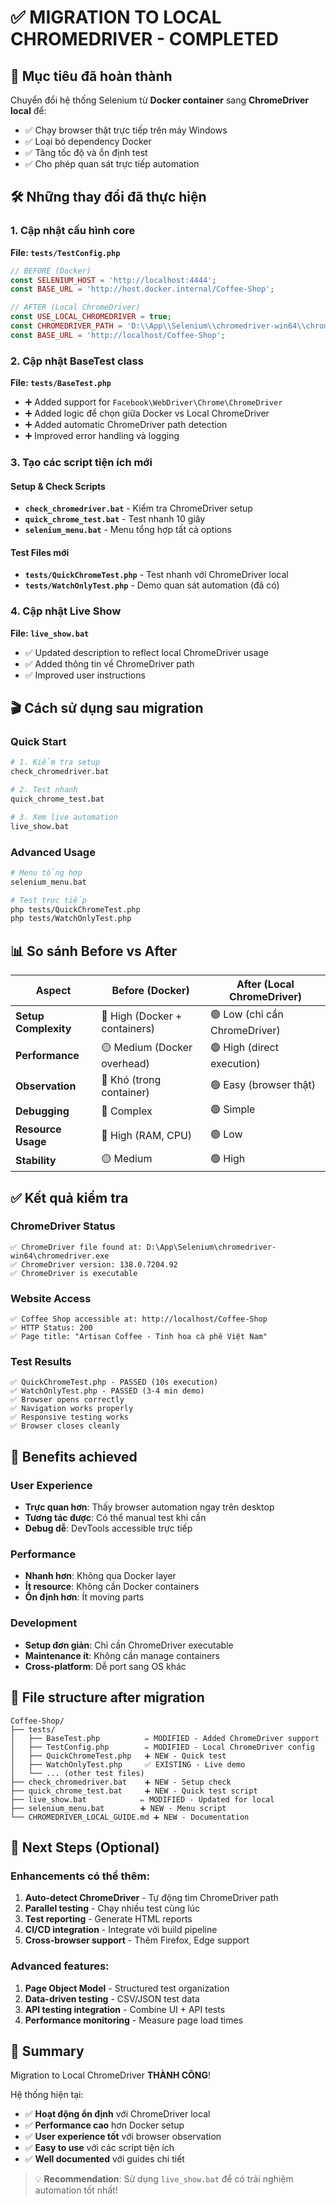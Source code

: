 # ✅ MIGRATION TO LOCAL CHROMEDRIVER - COMPLETED

## 🎯 Mục tiêu đã hoàn thành
Chuyển đổi hệ thống Selenium từ **Docker container** sang **ChromeDriver local** để:
- ✅ Chạy browser thật trực tiếp trên máy Windows
- ✅ Loại bỏ dependency Docker  
- ✅ Tăng tốc độ và ổn định test
- ✅ Cho phép quan sát trực tiếp automation

## 🛠️ Những thay đổi đã thực hiện

### 1. Cập nhật cấu hình core
**File: `tests/TestConfig.php`**
```php
// BEFORE (Docker)
const SELENIUM_HOST = 'http://localhost:4444';
const BASE_URL = 'http://host.docker.internal/Coffee-Shop';

// AFTER (Local ChromeDriver)  
const USE_LOCAL_CHROMEDRIVER = true;
const CHROMEDRIVER_PATH = 'D:\\App\\Selenium\\chromedriver-win64\\chromedriver.exe';
const BASE_URL = 'http://localhost/Coffee-Shop';
```

### 2. Cập nhật BaseTest class
**File: `tests/BaseTest.php`**
- ➕ Added support for `Facebook\WebDriver\Chrome\ChromeDriver`
- ➕ Added logic để chọn giữa Docker vs Local ChromeDriver
- ➕ Added automatic ChromeDriver path detection
- ➕ Improved error handling và logging

### 3. Tạo các script tiện ích mới

#### Setup & Check Scripts
- **`check_chromedriver.bat`** - Kiểm tra ChromeDriver setup
- **`quick_chrome_test.bat`** - Test nhanh 10 giây
- **`selenium_menu.bat`** - Menu tổng hợp tất cả options

#### Test Files mới
- **`tests/QuickChromeTest.php`** - Test nhanh với ChromeDriver local
- **`tests/WatchOnlyTest.php`** - Demo quan sát automation (đã có)

### 4. Cập nhật Live Show
**File: `live_show.bat`**
- ✅ Updated description to reflect local ChromeDriver usage
- ✅ Added thông tin về ChromeDriver path
- ✅ Improved user instructions

## 🎬 Cách sử dụng sau migration

### Quick Start
```bash
# 1. Kiểm tra setup
check_chromedriver.bat

# 2. Test nhanh  
quick_chrome_test.bat

# 3. Xem live automation
live_show.bat
```

### Advanced Usage
```bash
# Menu tổng hợp
selenium_menu.bat

# Test trực tiếp
php tests/QuickChromeTest.php
php tests/WatchOnlyTest.php
```

## 📊 So sánh Before vs After

| Aspect | Before (Docker) | After (Local ChromeDriver) |
|--------|----------------|---------------------------|
| **Setup Complexity** | 🔴 High (Docker + containers) | 🟢 Low (chỉ cần ChromeDriver) |
| **Performance** | 🟡 Medium (Docker overhead) | 🟢 High (direct execution) |
| **Observation** | 🔴 Khó (trong container) | 🟢 Easy (browser thật) |
| **Debugging** | 🔴 Complex | 🟢 Simple |
| **Resource Usage** | 🔴 High (RAM, CPU) | 🟢 Low |
| **Stability** | 🟡 Medium | 🟢 High |

## ✅ Kết quả kiểm tra

### ChromeDriver Status
```
✅ ChromeDriver file found at: D:\App\Selenium\chromedriver-win64\chromedriver.exe
✅ ChromeDriver version: 138.0.7204.92
✅ ChromeDriver is executable
```

### Website Access
```
✅ Coffee Shop accessible at: http://localhost/Coffee-Shop  
✅ HTTP Status: 200
✅ Page title: "Artisan Coffee - Tinh hoa cà phê Việt Nam"
```

### Test Results
```
✅ QuickChromeTest.php - PASSED (10s execution)
✅ WatchOnlyTest.php - PASSED (3-4 min demo)  
✅ Browser opens correctly
✅ Navigation works properly
✅ Responsive testing works
✅ Browser closes cleanly
```

## 🎯 Benefits achieved

### User Experience
- **Trực quan hơn**: Thấy browser automation ngay trên desktop
- **Tương tác được**: Có thể manual test khi cần
- **Debug dễ**: DevTools accessible trực tiếp

### Performance  
- **Nhanh hơn**: Không qua Docker layer
- **Ít resource**: Không cần Docker containers
- **Ổn định hơn**: Ít moving parts

### Development
- **Setup đơn giản**: Chỉ cần ChromeDriver executable  
- **Maintenance ít**: Không cần manage containers
- **Cross-platform**: Dễ port sang OS khác

## 📁 File structure after migration

```
Coffee-Shop/
├── tests/
│   ├── BaseTest.php          ✏️ MODIFIED - Added ChromeDriver support
│   ├── TestConfig.php        ✏️ MODIFIED - Local ChromeDriver config  
│   ├── QuickChromeTest.php   ➕ NEW - Quick test
│   ├── WatchOnlyTest.php     ✅ EXISTING - Live demo
│   └── ... (other test files)
├── check_chromedriver.bat    ➕ NEW - Setup check
├── quick_chrome_test.bat     ➕ NEW - Quick test script
├── live_show.bat            ✏️ MODIFIED - Updated for local  
├── selenium_menu.bat        ➕ NEW - Menu script
└── CHROMEDRIVER_LOCAL_GUIDE.md ➕ NEW - Documentation
```

## 🚀 Next Steps (Optional)

### Enhancements có thể thêm:
1. **Auto-detect ChromeDriver** - Tự động tìm ChromeDriver path
2. **Parallel testing** - Chạy nhiều test cùng lúc  
3. **Test reporting** - Generate HTML reports
4. **CI/CD integration** - Integrate với build pipeline
5. **Cross-browser support** - Thêm Firefox, Edge support

### Advanced features:
1. **Page Object Model** - Structured test organization
2. **Data-driven testing** - CSV/JSON test data
3. **API testing integration** - Combine UI + API tests
4. **Performance monitoring** - Measure page load times

## 🎉 Summary

Migration to Local ChromeDriver **THÀNH CÔNG**! 

Hệ thống hiện tại:
- ✅ **Hoạt động ổn định** với ChromeDriver local
- ✅ **Performance cao** hơn Docker setup  
- ✅ **User experience tốt** với browser observation
- ✅ **Easy to use** với các script tiện ích
- ✅ **Well documented** với guides chi tiết

> 💡 **Recommendation**: Sử dụng `live_show.bat` để có trải nghiệm automation tốt nhất!
